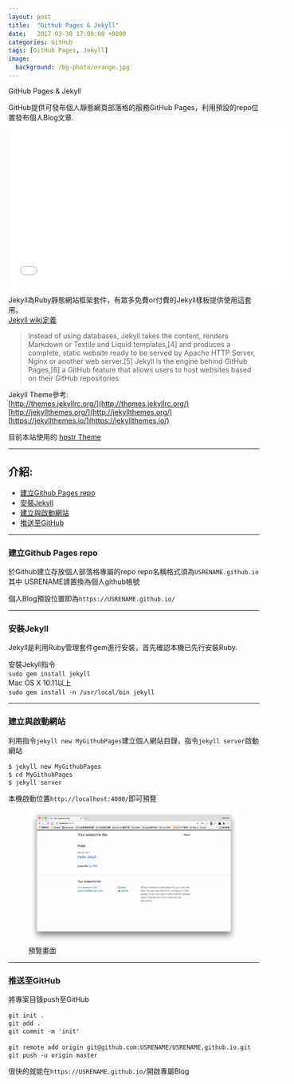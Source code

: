 ```yaml
---
layout: post
title:  "Github Pages & Jekyll"
date:   2017-03-30 17:00:00 +0800
categories: GitHub
tags: [GitHub Pages, Jekyll]
image:
  background: /bg-photo/orange.jpg
---
```

GitHub Pages & Jekyll

GitHub提供可發布個人靜態網頁部落格的服務GitHub Pages，利用預設的repo位置發布個人Blog文章.  
<iframe width="560" height="315" src="//www.youtube.com/embed/2MsN8gpT6jY" frameborder="0"></iframe>  
  
Jekyll為Ruby靜態網站框架套件，有眾多免費or付費的Jekyll樣板提供使用這套用。  
[Jekyll wiki定義]( https://en.wikipedia.org/wiki/Jekyll_(software) )  
> Instead of using databases, Jekyll takes the content, renders Markdown or Textile and Liquid templates,[4] and produces a complete, static website ready to be served by Apache HTTP Server, Nginx or another web server.[5] Jekyll is the engine behind GitHub Pages,[6] a GitHub feature that allows users to host websites based on their GitHub repositories.

Jekyll Theme參考:  
[http://themes.jekyllrc.org/](http://themes.jekyllrc.org/)  
[http://jekyllthemes.org/](http://jekyllthemes.org/)  
[https://jekyllthemes.io/](https://jekyllthemes.io/) 

目前本站使用的 [hpstr Theme](http://jekyllthemes.org/themes/hpstr/) 

----  
## 介紹:
- [建立Github Pages repo](#建立github-pages-repo) 
- [安裝Jekyll](#安裝jekyll) 
- [建立與啟動網站](#建立與啟動網站) 
- [推送至GitHub](#推送至github) 

----  
### 建立Github Pages repo

於Github建立存放個人部落格專屬的repo
repo名稱格式須為``USRENAME.github.io``其中 USRENAME請置換為個人github帳號

個人Blog預設位置即為``https://USRENAME.github.io/``

----    
### 安裝Jekyll  

Jekyll是利用Ruby管理套件gem進行安裝，首先確認本機已先行安裝Ruby.

 安裝Jekyll指令  
``sudo gem install jekyll``  
Mac OS X 10.11以上  
``sudo gem install -n /usr/local/bin jekyll``
  
----  
### 建立與啟動網站

利用指令``jekyll new MyGithubPages``建立個人網站目錄，指令``jekyll server``啟動網站
```
$ jekyll new MyGithubPages
$ cd MyGithubPages
$ jekyll server
```
本機啟動位置``http://localhost:4000/``即可預覽
<figure>
	<img src="/images/post/2017-03-29-jekyll/p01.png" alt="">
	<figcaption>預覽畫面</figcaption>
</figure>

---- 
### 推送至GitHub

將專案目錄push至GitHub
```
git init .
git add .
git commit -m 'init'

git remote add origin git@github.com:USRENAME/USRENAME.github.io.git
git push -u origin master
```
很快的就能在``https://USRENAME.github.io/``開啟專屬Blog
